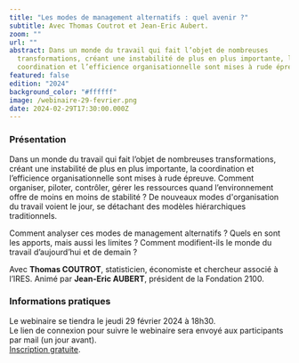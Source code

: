 ```yaml
---
title: "Les modes de management alternatifs : quel avenir ?"
subtitle: Avec Thomas Coutrot et Jean-Eric Aubert.
zoom: ""
url: ""
abstract: Dans un monde du travail qui fait l’objet de nombreuses
  transformations, créant une instabilité de plus en plus importante, la
  coordination et l’efficience organisationnelle sont mises à rude épreuve.
featured: false
edition: "2024"
background_color: "#ffffff"
image: /webinaire-29-fevrier.png
date: 2024-02-29T17:30:00.000Z
---
```

### Présentation

Dans un monde du travail qui fait l’objet de nombreuses transformations, créant une instabilité de plus en plus importante, la coordination et l’efficience organisationnelle sont mises à rude épreuve. Comment organiser, piloter, contrôler, gérer les ressources quand l’environnement offre de moins en moins de stabilité ?  De nouveaux modes d'organisation du travail voient le jour, se détachant des modèles hiérarchiques traditionnels. 

Comment analyser ces modes de management alternatifs ? Quels en sont les apports, mais aussi les limites ? Comment modifient-ils le monde du travail d’aujourd’hui et de demain ?

Avec **Thomas COUTROT**, statisticien, économiste et chercheur associé à l’IRES. Animé par **Jean-Eric AUBERT**, président de la Fondation 2100. 

### Informations pratiques

Le webinaire se tiendra le jeudi 29 février 2024 à 18h30.\
Le lien de connexion pour suivre le webinaire sera envoyé aux participants par mail (un jour avant).\
[Inscription gratuite](https://positivefuture2024.wixsite.com/inscriptions/event-details/les-modes-de-management-alternatifs-quel-avenir/form).
